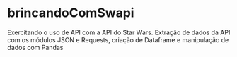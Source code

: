 # brincandoComSwapi

Exercitando o uso de API com a API do Star Wars. Extração de dados da API com os módulos JSON e Requests, criação de Dataframe e manipulação de dados com Pandas
